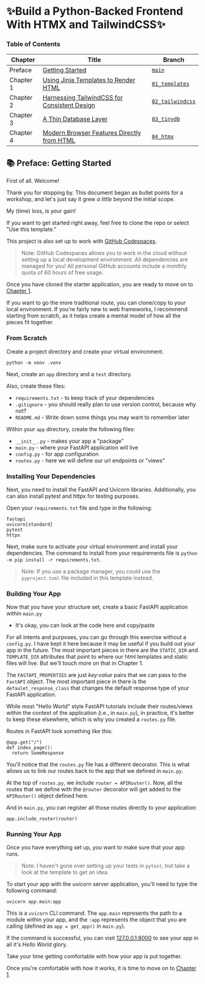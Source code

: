 # :sparkles:Build a Python-Backed Frontend With HTMX and TailwindCSS:sparkles:

### Table of Contents
| Chapter | Title | Branch
| --- | --- | --- |
| Preface | [Getting Started](https://github.com/guff192/htmx-simplesite/blob/main/docs/00_Preface.md) | [`main`](https://github.com/guff192/htmx-simplesite) |
| Chapter 1 | [Using Jinja Templates to Render HTML](https://github.com/guff192/htmx-simplesite/blob/main/docs/01_Chapter_1.md) | [`01_templates`](https://github.com/guff192/htmx-simplesite/tree/01_templates) |
| Chapter 2 | [Harnessing TailwindCSS for Consistent Design](https://github.com/guff192/htmx-simplesite/blob/main/docs/02_Chapter_2.md) | [`02_tailwindcss`](https://github.com/guff192/htmx-simplesite/tree/02_tailwindcss) |
| Chapter 3 | [A Thin Database Layer](https://github.com/guff192/htmx-simplesite/blob/main/docs/03_Chapter_3.md) | [`03_tinydb`](https://github.com/guff192/htmx-simplesite/tree/03_tinydb) |
| Chapter 4 | [Modern Browser Features Directly from HTML](https://github.com/guff192/htmx-simplesite/blob/main/docs/04_Chapter_4.md) | [`04_htmx`](https://github.com/guff192/htmx-simplesite/tree/04_htmx)  |

## 📚 Preface: Getting Started

First of all. Welcome!

Thank you for stopping by. This document began as bullet points for a workshop, and let's just say it grew _a little_ beyond the initial scope.

My (time) loss, is your gain!

If you want to get started right away, feel free to clone the repo or select "Use this template."

This project is also set up to work with [GitHub Codespaces](https://github.com/features/codespaces).

> Note: GitHub Codespaces allows you to work in the cloud without setting up a local development environment. All dependencies are managed for you! All personal GitHub accounts include a monthly quota of 60 hours of free usage.

Once you have cloned the starter application, you are ready to move on to [Chapter 1](https://github.com/guff192/htmx-simplesite/blob/main/docs/01_Chapter_1.md).

If you want to go the more traditional route, you can clone/copy to your local environment. If you're fairly new to web frameworks, I recommend starting from scratch, as it helps create a mental model of how all the pieces fit together.

### From Scratch

Create a project directory and create your virtual environment.

`python -m venv .venv`

Next, create an `app` directory and a `test` directory.

Also, create these files:

- `requirements.txt` - to keep track of your dependencies
- `.gitignore` - you should really plan to use version control, because why not?
- `README.md` - Write down some things you may want to remember later

Within your `app` directory, create the following files:

- `__init__.py` - makes your app a "package"
- `main.py` - where your FastAPI application will live
- `config.py` - for app configuration
- `routes.py` - here we will define our url endpoints or "views"

### Installing Your Dependencies

Next, you need to install the FastAPI and Uvicorn libraries. Additionally, you can also install pytest and httpx for testing purposes.

Open your `requirements.txt` file and type in the following:

```
fastapi
uvicorn[standard]
pytest
httpx
```

Next, make sure to activate your virtual environment and install your dependencies. The command to install from your requirements file is `python -m pip install -r requirements.txt`.

> Note: If you use a package manager, you could use the `pyproject.toml` file included in this template instead.

### Building Your App

Now that you have your structure set, create a basic FastAPI application within `main.py`

- It's okay, you can look at the code here and copy/paste

For all intents and purposes, you can go through this exercise without a `config.py`. I have kept it here because it may be useful if you build out your app in the future. The most important pieces in there are the `STATIC_DIR` and `TEMPLATE_DIR` attributes that point to where our html templates and static files will live. But we'll touch more on that in Chapter 1.

The `FASTAPI_PROPERTIES` are just _key:value_ pairs that we can pass to the `FastAPI` object. The most important piece in there is the `defaulet_response_class` that changes the default response type of your FastAPI application.

While most "Hello World" style FastAPI tutorials include their routes/views within the context of the application (i.e., in `main.py`), in practice, it's better to keep these elsewhere, which is why you created a `routes.py` file.

Routes in FastAPI look something like this:

```
@app.get("/")
def index_page():
  return SomeResponse
```

You'll notice that the `routes.py` file has a different decorator. This is what allows us to link our routes back to the app that we defined in `main.py`.

At the top of `routes.py`, we include `router = APIRouter()`. Now, all the routes that we define with the `@router` decorator will get added to the `APIRouter()` object defined here.

And in `main.py`, you can register all those routes directly to your application:

```
app.include_router(router)
```

### Running Your App

Once you have everything set up, you want to make sure that your app runs.

> Note: I haven't gone over setting up your tests in `pytest`, but take a look at the template to get an idea.

To start your app with the uvicorn server application, you'll need to type the following command:

```
uvicorn app.main:app
```

This is a `uvicorn` CLI command. The `app.main` represents the path to a module within your app, and the `:app` represents the object that you are calling (defined as `app = get_app()` in `main.py`).

If the command is successful, you can visit [127.0.0.1:8000](http://127.0.0.1:8000) to see your app in all it's _Hello World_ glory.

Take your time getting comfortable with how your app is put together.

Once you're comfortable with how it works, it is time to move on to [Chapter 1](https://github.com/guff192/htmx-simplesite/blob/main/docs/01_Chapter_1.md).
